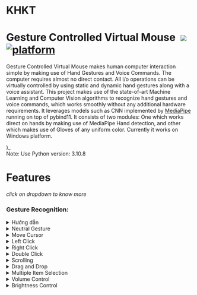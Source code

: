 # KHKT



# Gesture Controlled Virtual Mouse &nbsp;[![](https://img.shields.io/badge/python-3.8.5-blue.svg)](https://www.python.org/downloads/) [![platform](https://img.shields.io/badge/platform-windows-green.svg)](https://github.com/xenon-19/Gesture_Controller) 

Gesture Controlled Virtual Mouse makes human computer interaction simple by making use of Hand Gestures and Voice Commands. The computer requires almost no direct contact. All i/o operations can be virtually controlled by using static and dynamic hand gestures along with a voice assistant. This project makes use of the state-of-art Machine Learning and Computer Vision algorithms to recognize hand gestures and voice commands, which works smoothly without any additional hardware requirements. It leverages models such as CNN implemented by [MediaPipe](https://github.com/google/mediapipe) running on top of pybind11. It consists of two modules: One which works direct on hands by making use of MediaPipe Hand detection, and other which makes use of Gloves of any uniform color. Currently it works on Windows platform.

 )_<br>
Note: Use Python version: 3.10.8

# Features
 _click on dropdown to know more_ <br>

### Gesture Recognition:
<details>
<summary>Hướng dẫn</summary>
 <figure>
 <pre>
  Để sử dụng chuột ảo bạn chỉ cần đưa ngón tay trỏ lên và di chuyển, để thực hiện lệnh nhấn chuột trái thì bạn chỉ cần đưa hai ngón tay trỏ và ngón giữa lên cùng một lúc sau đó bạn gập ngón tay trỏ xuống là được, còn nếu bạn muốn thực hiện nhấn chuột hai lần thì bạn chỉ cần kẹp hai ngón tay đó lại là được
2.	Zoom ảnh:
Để sử dụng zoom ảnh thì bạn chỉ đưa 2 ngón tay đầu tiên (của cả 2 bàn tay) lên sao cho xuất hiện 1 đường thẳng nối hai bản tay lại với nhau, sau đó bạn chỉ cần zoom ảnh bằng cách kéo hai bàn tay xa nhau 
3.	Vẽ trong không gian:
Bạn đưa 2 ngón tay giữa lên và chọn vào màu mực muốn vẽ, sau đó dùng ngón tay trỏ để có thể vẽ, nếu muốn xóa thì bạn có thể dùng icon tẩy
4.	Điều khiển thuyết trình:
Để thực hiện chuyển slide tiếp theo thì bạn chỉ cần giơ ngón út lên (tất cả các ngón còn lại nắm lại), còn nếu muốn quay lại thì bạn đưa ngón tay cái lên (tất cả các ngón còn lại nắm lại). Bạn có thể vẽ trực tiếp lên slide bằng ngón trỏ, xóa những phần đã vẽ bằng cánh giơ 3 ngón chính giữa lên
5.	Tăng chỉnh âm lượng:
Bạn thực hiện tăng chính âm lượng bằng cách tăng khoảng cách giữa 2 ngón cái và ngón trỏ, muốn set âm lượng thì bạn chỉ cần kẹp ngón út xuống
6.	Bàn phím ảo:
Bàn đưa 2 ngón giữa đến vị trí chữ cái muốn nhấn, để thực hiện nhấn phím thì bạn cần kẹp 2 ngón đó lại với nhau
7.	Trợ lý ảo:
Bạn thực hiện dùng trợ lý ảo bằng từ hãy. Trợ lý ảo có các chức năng như:
            1. Chào hỏi
            2. Hiển thị giờ
            3. Mở website, application
            4. Tìm kiếm trên Google
            5. Gửi email
            6. Dự báo thời tiết
            7. Mở video nhạc
            8. Thay đổi hình nền máy tính
            9. Đọc báo hôm nay
            10. Kể bạn biết về thế giới
            11…..
8.	Chuột ảo nâng cao:
Để xem cách sử dụng vui lòng truy cập đường link sau “”
</pre>

</figure> 
</details>


<details>
<summary>Neutral Gesture</summary>
 <figure>
  <img src="https://github.com/xenon-19/Gesture_Controller/blob/9be82cfc75aa4c04fff0e12dd4de853f9d83a101/demo_media/palm.gif" alt="Palm" width="711" height="400"><br>
  <figcaption>Neutral Gesture. Used to halt/stop execution of current gesture.</figcaption>
</figure>
</details>
 

<details>
<summary>Move Cursor</summary>
  <img src="https://github.com/xenon-19/Gesture_Controller/blob/e20edfb1f368ffa600d96bd91031942ec97cb2ab/demo_media/move%20mouse.gif" alt="Move Cursor" width="711" height="400"><br>
  <figcaption>Cursor is assigned to the midpoint of index and middle fingertips. This gesture moves the cursor to the desired location. Speed of the cursor movement is proportional to the speed of hand.</figcaption>
</details>

<details>
<summary>Left Click</summary>
<img src="https://github.com/xenon-19/Gesture_Controller/blob/9be82cfc75aa4c04fff0e12dd4de853f9d83a101/demo_media/left%20click.gif" alt="Left Click" width="711" height="400"><br>
 <figcaption>Gesture for single left click</figcaption>
</details>

<details>
<summary>Right Click</summary>
<img src="https://github.com/xenon-19/Gesture_Controller/blob/9be82cfc75aa4c04fff0e12dd4de853f9d83a101/demo_media/right%20click.gif" alt="Right Click" width="711" height="400"><br>
 <figcaption>Gesture for single right click</figcaption>
</details>

<details>
<summary>Double Click</summary>
<img src="https://github.com/xenon-19/Gesture_Controller/blob/9be82cfc75aa4c04fff0e12dd4de853f9d83a101/demo_media/double%20click.gif" alt="Double Click" width="711" height="400"><br>
 <figcaption>Gesture for double click</figcaption>
</details>

<details>
<summary>Scrolling</summary>
<img src="https://github.com/xenon-19/Gesture_Controller/blob/9be82cfc75aa4c04fff0e12dd4de853f9d83a101/demo_media/Scrolling.gif" alt="Scrolling" width="711" height="400"><br>
 <figcaption>Dynamic Gestures for horizontal and vertical scroll. The speed of scroll is proportional to the distance moved by pinch gesture from start point. Vertical and Horizontal scrolls are controlled by vertical and horizontal pinch movements respectively.</figcaption>
</details>

<details>
<summary>Drag and Drop</summary>
<img src="https://github.com/xenon-19/Gesture_Controller/blob/9be82cfc75aa4c04fff0e12dd4de853f9d83a101/demo_media/drag%20and%20drop.gif" alt="Drag and Drop" width="711" height="400"><br>
 <figcaption>Gesture for drag and drop functionality. Can be used to move/tranfer files from one directory to other.</figcaption>
</details>

<details>
<summary>Multiple Item Selection</summary>
<img src="https://github.com/xenon-19/Gesture_Controller/blob/9be82cfc75aa4c04fff0e12dd4de853f9d83a101/demo_media/multiple%20item%20selection.gif" alt="Multiple Item Selection" width="711" height="400"><br>
 <figcaption>Gesture to select multiple items</figcaption>
</details>

<details>
<summary>Volume Control</summary>
<img src="https://github.com/xenon-19/Gesture_Controller/blob/9be82cfc75aa4c04fff0e12dd4de853f9d83a101/demo_media/Volume%20control.gif" alt="Volume Control" width="711" height="400"><br>
 <figcaption>Dynamic Gestures for Volume control. The rate of increase/decrease of volume is proportional to the distance moved by pinch gesture from start point. </figcaption>
</details>

<details>
<summary>Brightness Control</summary>
<img src="https://github.com/xenon-19/Gesture_Controller/blob/9be82cfc75aa4c04fff0e12dd4de853f9d83a101/demo_media/Brigntness%20Control.gif" alt="Brightness Control" width="711" height="400"><br>
 <figcaption>Dynamic Gestures for Brightness control. The rate of increase/decrease of brightness is proportional to the distance moved by pinch gesture from start point. </figcaption>
</details>

